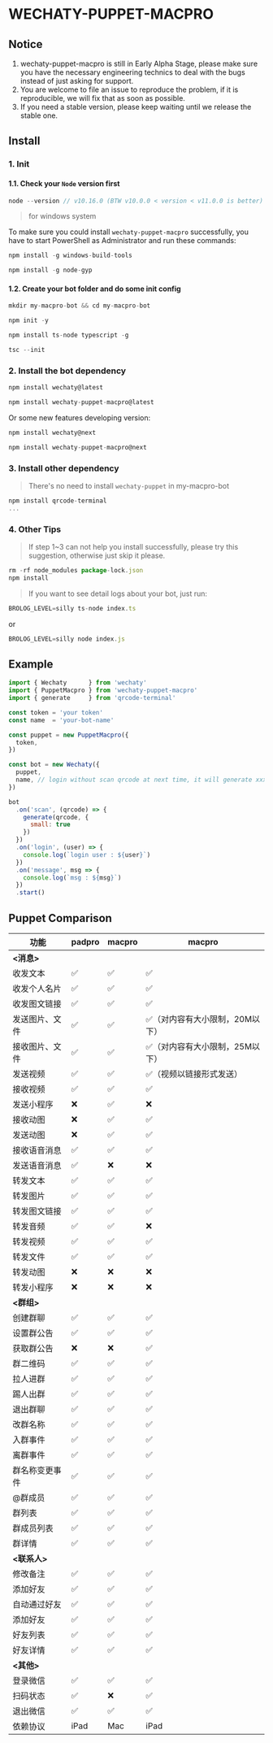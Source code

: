 # WECHATY-PUPPET-MACPRO

## Notice

1. wechaty-puppet-macpro is still in Early Alpha Stage, please make sure you have the necessary engineering technics to deal with the bugs instead of just asking for support.
2. You are welcome to file an issue to reproduce the problem, if it is reproducible, we will fix that as soon as possible.
3. If you need a stable version, please keep waiting until we release the stable one.

## Install

### 1. Init

#### 1.1. Check your `Node` version first

```js
node --version // v10.16.0 (BTW v10.0.0 < version < v11.0.0 is better)
```

> for windows system

To make sure you could install `wechaty-puppet-macpro` successfully, you have to start PowerShell as Administrator and run these commands:

```js
npm install -g windows-build-tools

npm install -g node-gyp
```

#### 1.2. Create your bot folder and do some init config

```js
mkdir my-macpro-bot && cd my-macpro-bot

npm init -y

npm install ts-node typescript -g

tsc --init
```

### 2. Install the bot dependency

```js
npm install wechaty@latest

npm install wechaty-puppet-macpro@latest
```

Or some new features developing version:

```js
npm install wechaty@next

npm install wechaty-puppet-macpro@next
```

### 3. Install other dependency

> There's no need to install `wechaty-puppet` in my-macpro-bot

```js
npm install qrcode-terminal
...
```

### 4. Other Tips

> If step 1~3 can not help you install successfully, please try this suggestion, otherwise just skip it please.

```js
rm -rf node_modules package-lock.json
npm install
```

> If you want to see detail logs about your bot, just run:

```js
BROLOG_LEVEL=silly ts-node index.ts
```

or

```js
BROLOG_LEVEL=silly node index.js
```


## Example

```js
import { Wechaty      } from 'wechaty'
import { PuppetMacpro } from 'wechaty-puppet-macpro'
import { generate     } from 'qrcode-terminal'

const token = 'your token'
const name  = 'your-bot-name'

const puppet = new PuppetMacpro({
  token,
})

const bot = new Wechaty({
  puppet,
  name, // login without scan qrcode at next time, it will generate xxxx.memory-card.json and save login data.
})

bot
  .on('scan', (qrcode) => {
    generate(qrcode, {
      small: true
    })
  })
  .on('login', (user) => {
    console.log(`login user : ${user}`)
  })
  .on('message', msg => {
    console.log(`msg : ${msg}`)
  })
  .start()
```

## Puppet Comparison

功能 | padpro | macpro | macpro
---|---|---|---
 **<消息>**|||
 收发文本|✅|✅|✅
 收发个人名片|✅|✅|✅
 收发图文链接|✅|✅|✅
 发送图片、文件|✅|✅|✅（对内容有大小限制，20M以下）
 接收图片、文件|✅|✅|✅（对内容有大小限制，25M以下）
 发送视频|✅|✅|✅（视频以链接形式发送）
 接收视频|✅|✅|✅
 发送小程序|❌|✅|❌
 接收动图|❌|✅|✅
 发送动图|❌|✅|✅
 接收语音消息|✅|✅|✅
 发送语音消息|✅|❌|❌
 转发文本|✅|✅|✅
 转发图片|✅|✅|✅
 转发图文链接|✅|✅|✅
 转发音频|✅|✅|❌
 转发视频|✅|✅|✅
 转发文件|✅|✅|✅
 转发动图|❌|❌|❌
 转发小程序|❌|❌|❌
 **<群组>**|||
 创建群聊|✅|✅|✅
 设置群公告|✅|✅|✅
 获取群公告|❌|❌|✅
 群二维码|✅|✅|✅
 拉人进群|✅|✅|✅
 踢人出群|✅|✅|✅
 退出群聊|✅|✅|✅
 改群名称|✅|✅|✅
 入群事件|✅|✅|✅
 离群事件|✅|✅|✅
 群名称变更事件|✅|✅|✅
 @群成员|✅|✅|✅
 群列表|✅|✅|✅
 群成员列表|✅|✅|✅
 群详情|✅|✅|✅
 **<联系人>**|||
 修改备注|✅|✅|✅
 添加好友|✅|✅|✅
 自动通过好友|✅|✅|✅
 添加好友|✅|✅|✅
 好友列表|✅|✅|✅
 好友详情|✅|✅|✅
 **<其他>**|||
 登录微信|✅|✅|✅
 扫码状态|✅|❌|✅
 退出微信|✅|✅|✅
 依赖协议|iPad|Mac|iPad|
